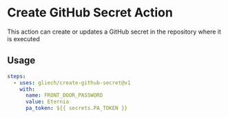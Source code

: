 # Create GitHub Secret Action

This action can create or updates a GitHub secret in the repository where it is
executed

## Usage

```yaml
steps:
  - uses: gliech/create-github-secret@v1
    with:
      name: FRONT_DOOR_PASSWORD
      value: Eternia
      pa_token: ${{ secrets.PA_TOKEN }}
```

